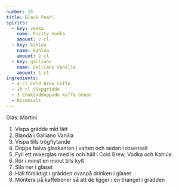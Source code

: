 ```yaml
---
number: 15
title: Black Pearl 
spirits: 
  - key: vodka
    name: Purity Vodka
    amount: 2 cl
  - key: kahlua
    name: Kahlúa
    amount: 2 cl
  - key: galliano
    name: Galliano Vanilla
    amount: 1 cl
ingredients: 
  - 4 cl Cold Brew Coffe 
  - 10 cl Vispgrädde  
  - 3 Chokladdoppade kaffe bönor  
  - Rosensalt
---
```



Glas: Martini

1) Vispa grädde mkt lätt  
2) Blanda i Galliano Vanilla  
3) Vispa tills trögflytande  
4) Doppa halva glaskanten i vatten och sedan i rosensalt  
5) Fyll ett mixerglas med is och häll i Cold Brew, Vodka och Kahlúa.  
6) Rör i minst en  minut tills kylt  
7) Sila ner i glaset  
8) Häll försiktigt i grädden ovanpå drinken i glaset  
9) Montera på kaffeböner så att de ligger i en triangel i grädden  

